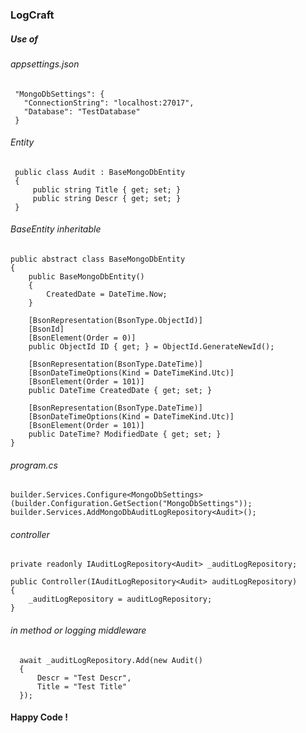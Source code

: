 ### LogCraft

##### Use of
###### appsettings.json
```
 "MongoDbSettings": {
   "ConnectionString": "localhost:27017",
   "Database": "TestDatabase"
 }
```
###### Entity
```
 public class Audit : BaseMongoDbEntity
 {
     public string Title { get; set; }
     public string Descr { get; set; }
 }
```
###### BaseEntity inheritable
```
public abstract class BaseMongoDbEntity
{
    public BaseMongoDbEntity()
    {
        CreatedDate = DateTime.Now;
    }

    [BsonRepresentation(BsonType.ObjectId)]
    [BsonId]
    [BsonElement(Order = 0)]
    public ObjectId ID { get; } = ObjectId.GenerateNewId();

    [BsonRepresentation(BsonType.DateTime)]
    [BsonDateTimeOptions(Kind = DateTimeKind.Utc)]
    [BsonElement(Order = 101)]
    public DateTime CreatedDate { get; set; }

    [BsonRepresentation(BsonType.DateTime)]
    [BsonDateTimeOptions(Kind = DateTimeKind.Utc)]
    [BsonElement(Order = 101)]
    public DateTime? ModifiedDate { get; set; }
}
```

###### program.cs
```
builder.Services.Configure<MongoDbSettings>(builder.Configuration.GetSection("MongoDbSettings"));
builder.Services.AddMongoDbAuditLogRepository<Audit>();
```

###### controller
```
private readonly IAuditLogRepository<Audit> _auditLogRepository;

public Controller(IAuditLogRepository<Audit> auditLogRepository)
{
    _auditLogRepository = auditLogRepository;
}
```

###### in method or logging middleware
```
  await _auditLogRepository.Add(new Audit()
  {
      Descr = "Test Descr",
      Title = "Test Title"
  });
```


#### Happy Code !
